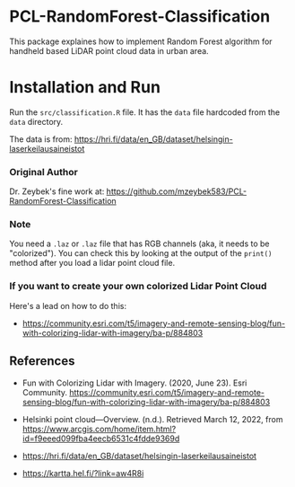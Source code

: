 # PCL-RandomForest-Classification
This package explaines how to implement Random Forest algorithm for handheld based LiDAR point cloud data in urban area.

# Installation and Run
Run the `src/classification.R` file. It has the `data` file hardcoded from the `data` directory. 

The data is from: https://hri.fi/data/en_GB/dataset/helsingin-laserkeilausaineistot

### Original Author

Dr. Zeybek's fine work at: https://github.com/mzeybek583/PCL-RandomForest-Classification

### Note 
You need a `.laz` or `.laz` file that has RGB channels (aka, it needs to be "colorized"). You can check this by looking at the output of the `print()` method after you load a lidar point cloud file. 

### If you want to create your own colorized Lidar Point Cloud

Here's a lead on how to do this: 

- https://community.esri.com/t5/imagery-and-remote-sensing-blog/fun-with-colorizing-lidar-with-imagery/ba-p/884803

## References 

- Fun with Colorizing Lidar with Imagery. (2020, June 23). Esri Community. https://community.esri.com/t5/imagery-and-remote-sensing-blog/fun-with-colorizing-lidar-with-imagery/ba-p/884803

- Helsinki point cloud—Overview. (n.d.). Retrieved March 12, 2022, from https://www.arcgis.com/home/item.html?id=f9eeed099fba4eecb6531c4fdde9369d

- https://hri.fi/data/en_GB/dataset/helsingin-laserkeilausaineistot

- https://kartta.hel.fi/?link=aw4R8i



